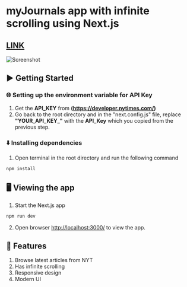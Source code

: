 # myJournals app with infinite scrolling using Next.js
## [LINK](https://journals.vercel.app/)
![Screenshot](https://res.cloudinary.com/djhte2ard/image/upload/v1605832776/myJournals_ejonmm.png)


## ▶️ Getting Started

### 🌐 Setting up the environment variable for API Key
1. Get the **API_KEY** from **(https://developer.nytimes.com/)**
2. Go back to the root directory and in the "next.config.js" file, replace **"YOUR_API_KEY_"** with the **API_Key** which you copied from the previous step.

### ⬇️ Installing dependencies
1. Open terminal in the root directory and run the following command
```bash
npm install
```


## 🖥 Viewing the app

1. Start the Next.js app
```bash
npm run dev
```

2. Open browser [http://localhost:3000/](http://localhost:3000/) to view the app.


## 🌟 Features

1. Browse latest articles from NYT
2. Has infinite scrolling
3. Responsive design
4. Modern UI
